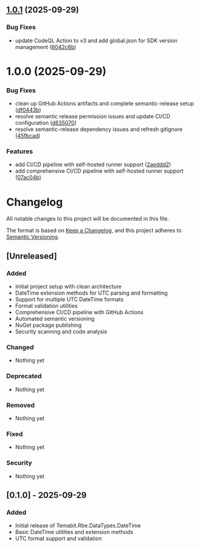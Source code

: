 ## [1.0.1](https://github.com/606/rbe-shared-datatypes-datetime/compare/v1.0.0...v1.0.1) (2025-09-29)


### Bug Fixes

* update CodeQL Action to v3 and add global.json for SDK version management ([6042c6b](https://github.com/606/rbe-shared-datatypes-datetime/commit/6042c6bf1b6d0c59a960b0fa9b2beac71c422e8f))

# 1.0.0 (2025-09-29)


### Bug Fixes

* clean up GitHub Actions artifacts and complete semantic-release setup ([df0443b](https://github.com/606/rbe-shared-datatypes-datetime/commit/df0443b7e6fe35726a502e825fe92d979954629b))
* resolve semantic release permission issues and update CI/CD configuration ([d635070](https://github.com/606/rbe-shared-datatypes-datetime/commit/d6350703a37f338b288d5ad141e5aa8928e8f38e))
* resolve semantic-release dependency issues and refresh gitignore ([45fbcad](https://github.com/606/rbe-shared-datatypes-datetime/commit/45fbcaddd59087b30947661194eb4069b8679cbe))


### Features

* add CI/CD pipeline with self-hosted runner support ([2aeddd2](https://github.com/606/rbe-shared-datatypes-datetime/commit/2aeddd2784a8bae32cbce1c06d87a8f6a3b4bdc6))
* add comprehensive CI/CD pipeline with self-hosted runner support ([07ac04b](https://github.com/606/rbe-shared-datatypes-datetime/commit/07ac04bf1cbe93f42fab5d8a9e25efc08f1cb116))

# Changelog

All notable changes to this project will be documented in this file.

The format is based on [Keep a Changelog](https://keepachangelog.com/en/1.0.0/),
and this project adheres to [Semantic Versioning](https://semver.org/spec/v2.0.0.html).

## [Unreleased]

### Added
- Initial project setup with clean architecture
- DateTime extension methods for UTC parsing and formatting
- Support for multiple UTC DateTime formats
- Format validation utilities
- Comprehensive CI/CD pipeline with GitHub Actions
- Automated semantic versioning
- NuGet package publishing
- Security scanning and code analysis

### Changed
- Nothing yet

### Deprecated
- Nothing yet

### Removed
- Nothing yet

### Fixed
- Nothing yet

### Security
- Nothing yet

## [0.1.0] - 2025-09-29

### Added
- Initial release of Temabit.Rbe.DataTypes.DateTime
- Basic DateTime utilities and extension methods
- UTC format support and validation

